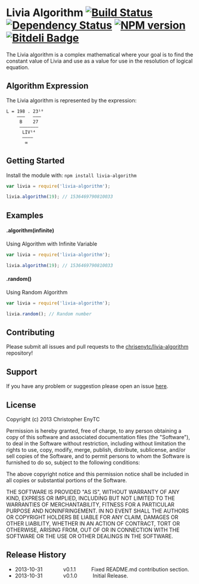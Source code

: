 # Livia Algorithm [![Build Status](https://travis-ci.org/chrisenytc/livia-algorithm.png?branch=master)](https://travis-ci.org/chrisenytc/livia-algorithm) [![Dependency Status](https://gemnasium.com/chrisenytc/livia-algorithm.png)](https://gemnasium.com/chrisenytc/livia-algorithm) [![NPM version](https://badge.fury.io/js/livia-algorithm.png)](http://badge.fury.io/js/livia-algorithm) [![Bitdeli Badge](https://d2weczhvl823v0.cloudfront.net/chrisenytc/livia-algorithm/trend.png)](https://bitdeli.com/free "Bitdeli Badge")

The Livia algorithm is a complex mathematical where your goal is to find the constant value of Livia and use as a value for use in the resolution of logical equation.

## Algorithm Expression

The Livia algorithm is represented by the expression:

```
L = 198 . 23¹⁰   
    ———   ———
     B    27
     ———————
      LIV¹⁴
      ————
       ∞ 
```

## Getting Started
Install the module with: `npm install livia-algorithm`

```javascript
var livia = require('livia-algorithm');

livia.algorithm(19); // 1536469790810033
```

## Examples

#### .algorithm(infinite)
Using Algorithm with Infinite Variable

```javascript
var livia = require('livia-algorithm');

livia.algorithm(19); // 1536469790810033
```

#### .random()
Using Random Algorithm

```javascript
var livia = require('livia-algorithm');

livia.random(); // Random number
```

## Contributing

Please submit all issues and pull requests to the [chrisenytc/livia-algorithm](http://github.com/chrisenytc/livia-algorithm) repository!

## Support
If you have any problem or suggestion please open an issue [here](https://github.com/chrisenytc/livia-algorithm/issues).

## License
Copyright (c) 2013 Christopher EnyTC

Permission is hereby granted, free of charge, to any person
obtaining a copy of this software and associated documentation
files (the "Software"), to deal in the Software without
restriction, including without limitation the rights to use,
copy, modify, merge, publish, distribute, sublicense, and/or sell
copies of the Software, and to permit persons to whom the
Software is furnished to do so, subject to the following
conditions:

The above copyright notice and this permission notice shall be
included in all copies or substantial portions of the Software.

THE SOFTWARE IS PROVIDED "AS IS", WITHOUT WARRANTY OF ANY KIND,
EXPRESS OR IMPLIED, INCLUDING BUT NOT LIMITED TO THE WARRANTIES
OF MERCHANTABILITY, FITNESS FOR A PARTICULAR PURPOSE AND
NONINFRINGEMENT. IN NO EVENT SHALL THE AUTHORS OR COPYRIGHT
HOLDERS BE LIABLE FOR ANY CLAIM, DAMAGES OR OTHER LIABILITY,
WHETHER IN AN ACTION OF CONTRACT, TORT OR OTHERWISE, ARISING
FROM, OUT OF OR IN CONNECTION WITH THE SOFTWARE OR THE USE OR
OTHER DEALINGS IN THE SOFTWARE.

## Release History

* 2013-10-31    v0.1.1   Fixed README.md contribution section.
* 2013-10-31    v0.1.0   Initial Release.